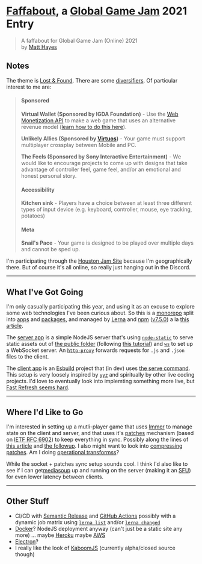 # [Faffabout](https://globalgamejam.org/2021/games/faffabout-4), a [Global Game Jam](https://globalgamejam.org) 2021 Entry

> A faffabout for Global Game Jam (Online) 2021<br>
> by [Matt Hayes](https://globalgamejam.org/users/mysterycommand)

## Notes

The theme is [Lost & Found](https://globalgamejam.org/news/theme-global-game-jam-online-2021). There are some [diversifiers](https://globalgamejam.org/news/ggj-online-diversifiers). Of particular interest to me are:

> #### Sponsored
>
> **Virtual Wallet (Sponsored by IGDA Foundation)** - Use the [Web Monetization API](https://webmonetization.org/docs/getting-started/) to make a web game that uses an alternative revenue model ([learn how to do this here](https://igdafoundation.org/ggj2021/)).
>
> **Unlikely Allies (Sponsored by [Virtuos](https://www.virtuosgames.com/))** - Your game must support multiplayer crossplay between Mobile and PC.
>
> **The Feels (Sponsored by Sony Interactive Entertainment)** - We would like to encourage projects to come up with designs that take advantage of controller feel, game feel, and/or an emotional and honest personal story.
>
> #### Accessibility
>
> **Kitchen sink** - Players have a choice between at least three different types of input device (e.g. keyboard, controller, mouse, eye tracking, potatoes)
>
> #### Meta
>
> **Snail's Pace** - Your game is designed to be played over multiple days and cannot be sped up.

I'm participating through the [Houston Jam Site](https://globalgamejam.org/2021/jam-sites/houston-global-game-jam-2021) because I'm geographically there. But of course it's all online, so really just hanging out in the Discord.

---

## What I've Got Going

I'm only casually participating this year, and using it as an excuse to explore some web technologies I've been curious about. So this is a [monorepo](https://en.wikipedia.org/wiki/Monorepo) split into [apps](apps) and [packages](packages), and managed by [Lerna](https://lerna.js.org/) and [npm](https://docs.npmjs.com/) ([v7.5.0](https://www.npmjs.com/package/npm/v/7.5.0)) a la [this article](https://dev.to/limal/simplify-your-monorepo-with-npm-7-workspaces-5gmj).

The [server app](apps/server) is a simple NodeJS server that's using [`node-static`](https://www.npmjs.com/package/node-static) to serve static assets out of [the public folder](apps/server/public) (following [this tutorial](https://nodejs.org/en/knowledge/HTTP/servers/how-to-serve-static-files/)) and [`ws`](https://www.npmjs.com/package/ws) to set up a WebSocket server. An [`http-proxy`](https://www.npmjs.com/package/http-proxy) forwards requests for `.js` and `.json` files to the client.

The [client app](apps/client) is an [Esbuild](https://esbuild.github.io/) project that (in dev) uses [the serve command](https://esbuild.github.io/api/#serve). This setup is very loosely inspired by [`yyz`](https://www.npmjs.com/package/yyz) and spiritually by other live coding projects. I'd love to eventually look into implemting something more live, but [Fast Refresh seems hard](https://github.com/facebook/react/issues/16604#issuecomment-528663101).

---

## Where I'd Like to Go

I'm interested in setting up a mutli-player game that uses [Immer](https://immerjs.github.io/immer/) to manage state on the client and server, and that uses it's [patches](https://immerjs.github.io/immer/docs/patches) mechanism (based on [IETF RFC 6902](https://tools.ietf.org/html/rfc6902)) to keep everything in sync. Possibly along the lines of [this article](https://medium.com/@mweststrate/distributing-state-changes-using-snapshots-patches-and-actions-part-1-2811a2fcd65f) and [the followup](https://medium.com/@mweststrate/distributing-state-changes-using-snapshots-patches-and-actions-part-2-2f50d8363988). I also might want to look into [compressing patches](https://medium.com/@dedels/using-immer-to-compress-immer-patches-f382835b6c69). Am I doing [operational transformss](https://en.wikipedia.org/wiki/Operational_transformation)?

While the socket + patches sync setup sounds cool. I think I'd also like to see if I can get[mediasoup](https://mediasoup.org/) up and running on the server (making it an [SFU](https://webrtcglossary.com/sfu/)) for even lower latency between clients.

---

## Other Stuff

- CI/CD with [Semantic Release](https://semantic-release.gitbook.io/) and [GitHub Actions](https://github.com/features/actions) possibly with a dynamic job matrix using [`lerna list`](https://github.com/lerna/lerna/tree/main/commands/list#readme) and/or [`lerna changed`](https://github.com/lerna/lerna/tree/main/commands/changed#readme)
- [Docker](https://www.docker.com/)? NodeJS deployment anyway (can't just be a static site any more) … maybe [Heroku](https://www.heroku.com/) maybe [AWS](https://aws.amazon.com/getting-started/hands-on/deploy-nodejs-web-app/)
- [Electron](https://www.electronjs.org/)?
- I really like the look of [KaboomJS](https://repl.it/talk/announcements/KaBoomjs-Alpha-Release/111563) (currently alpha/closed source though)
